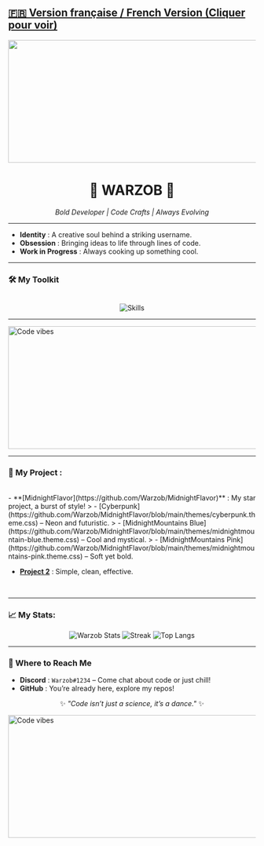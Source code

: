 ## [**🇫🇷 Version française / French Version (Cliquer pour voir)**](/README_FR.md)

<div align="center">
  <img src="https://c.tenor.com/yasksYy1XekAAAAC/tenor.gif" alt="Code vibes" width="3840" height="250"/>
  <h1>🌌 WARZOB 🌌</h1>
  <p><em>Bold Developer | Code Crafts | Always Evolving</em></p>
</div>

---

- **Identity** : A creative soul behind a striking username.  
- **Obsession** : Bringing ideas to life through lines of code.  
- **Work in Progress** : Always cooking up something cool.  

---

### 🛠️ My Toolkit
<p align="center">
  <br>
  <img src="https://skillicons.dev/icons?i=html,css,lua,js,py&perline=5" alt="Skills"/>
  <br>
</p>
</p>

---

  <img src="https://c.tenor.com/yasksYy1XekAAAAC/tenor.gif" alt="Code vibes" width="3840" height="250"/>
  
---

### 🌟 My Project :
<br>
- **[MidnightFlavor](https://github.com/Warzob/MidnightFlavor)** : My star project, a burst of style!  
  > - [Cyberpunk](https://github.com/Warzob/MidnightFlavor/blob/main/themes/cyberpunk.theme.css) – Neon and futuristic.  
  > - [MidnightMountains Blue](https://github.com/Warzob/MidnightFlavor/blob/main/themes/midnightmountain-blue.theme.css) – Cool and mystical.  
  > - [MidnightMountains Pink](https://github.com/Warzob/MidnightFlavor/blob/main/themes/midnightmountains-pink.theme.css) – Soft yet bold.  

<br>

- **[Project 2](#)** : Simple, clean, effective.  

<br>


---

### 📈 My Stats:

<div align="center">
  <img src="https://github-readme-stats.vercel.app/api?username=Warzob&show_icons=true&border_radius=20&bg_color=0d1117&text_color=c9d1d9&title_color=58a6ff&icon_color=58a6ff&hide_border=true&count_private=true" alt="Warzob Stats"/>
  <img src="https://github-readme-streak-stats.herokuapp.com/?user=Warzob&theme=highcontrast&hide_border=true&background=0d1117&stroke=58a6ff&ring=58a6ff&fire=58a6ff&currStreakLabel=58a6ff&sideLabels=c9d1d9" alt="Streak"/>
  <img src="https://github-readme-stats.vercel.app/api/top-langs/?username=Warzob&layout=compact&border_radius=20&bg_color=0d1117&text_color=c9d1d9&title_color=58a6ff&hide_border=true" alt="Top Langs"/>
</div>

---

### 📡 Where to Reach Me
- **Discord** : `Warzob#1234` – Come chat about code or just chill!  
- **GitHub** : You’re already here, explore my repos!  

<div align="center">
  <p>✨ <em>"Code isn’t just a science, it’s a dance."</em> ✨</p>
</div>

  <img src="https://c.tenor.com/yasksYy1XekAAAAC/tenor.gif" alt="Code vibes" width="3840" height="250"/>

